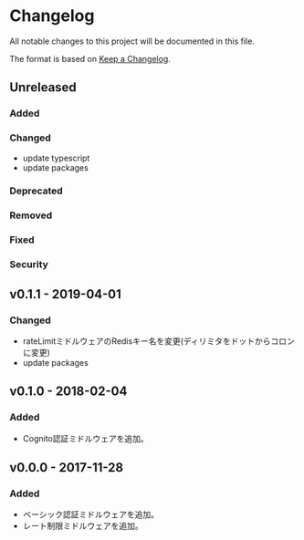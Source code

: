 # Changelog

All notable changes to this project will be documented in this file.

The format is based on [Keep a Changelog](http://keepachangelog.com/).

## Unreleased

### Added

### Changed

- update typescript
- update packages

### Deprecated

### Removed

### Fixed

### Security

## v0.1.1 - 2019-04-01

### Changed

- rateLimitミドルウェアのRedisキー名を変更(ディリミタをドットからコロンに変更)
- update packages

## v0.1.0 - 2018-02-04

### Added

- Cognito認証ミドルウェアを追加。

## v0.0.0 - 2017-11-28

### Added

- ベーシック認証ミドルウェアを追加。
- レート制限ミドルウェアを追加。
